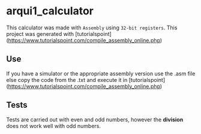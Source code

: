 # arqui1_calculator
This calculator was made with `Assembly` using `32-bit registers`.
This project was generated with [tutorialspoint] (https://www.tutorialspoint.com/compile_assembly_online.php) 

## Use
If you have a simulator or the appropriate assembly version use the .asm file
else copy the code from the .txt and execute it in [tutorialspoint] (https://www.tutorialspoint.com/compile_assembly_online.php)

## Tests
Tests are carried out with even and odd numbers, however the **division** does not work well with odd numbers.

